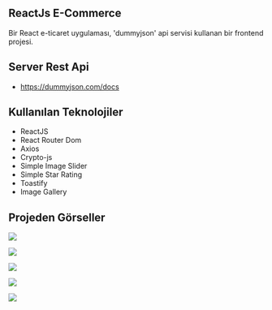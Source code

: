 ## ReactJs E-Commerce
Bir React e-ticaret uygulaması, 'dummyjson' api servisi kullanan bir frontend projesi.

## Server Rest Api
- https://dummyjson.com/docs

## Kullanılan Teknolojiler
- ReactJS
- React Router Dom
- Axios
- Crypto-js
- Simple Image Slider
- Simple Star Rating
- Toastify
- Image Gallery

## Projeden Görseller
![](https://iili.io/JF61E0v.png)

![](https://iili.io/JF61azF.png)

![](https://iili.io/JF61lsa.png)

![](https://iili.io/JF61cWg.png)

![](https://iili.io/JF611qJ.png)
